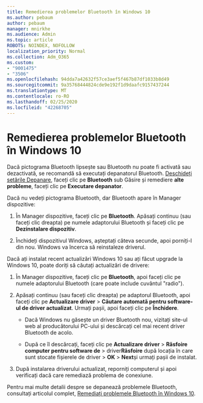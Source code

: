 ```yaml
---
title: Remedierea problemelor Bluetooth în Windows 10
ms.author: pebaum
author: pebaum
manager: mnirkhe
ms.audience: Admin
ms.topic: article
ROBOTS: NOINDEX, NOFOLLOW
localization_priority: Normal
ms.collection: Adm_O365
ms.custom:
- "9001475"
- "3506"
ms.openlocfilehash: 94dda7a42632f57ce3aef5f467b87df1033b8d49
ms.sourcegitcommit: 9a35768444824cde9e192f1d9daafc9157437244
ms.translationtype: MT
ms.contentlocale: ro-RO
ms.lasthandoff: 02/25/2020
ms.locfileid: "42268705"
---
```

# <a name="fix-bluetooth-problems-in-windows-10"></a>Remedierea problemelor Bluetooth în Windows 10

Dacă pictograma Bluetooth lipsește sau Bluetooth nu poate fi activată sau dezactivată, se recomandă să executați depanatorul Bluetooth. [Deschideți setările Depanare](ms-settings:troubleshoot), faceți clic pe **Bluetooth** sub Găsire și remediere **alte probleme**, faceți clic pe **Executare depanator**.

Dacă nu vedeți pictograma Bluetooth, dar Bluetooth apare în Manager dispozitive:

1. În Manager dispozitive, faceți clic pe **Bluetooth**. Apăsați continuu (sau faceți clic dreapta) pe numele adaptorului Bluetooth și faceți clic pe **Dezinstalare dispozitiv**.

2. Închideți dispozitivul Windows, așteptați câteva secunde, apoi porniți-l din nou. Windows va încerca să reinstaleze driverul.

Dacă ați instalat recent actualizări Windows 10 sau ați făcut upgrade la Windows 10, poate doriți să căutați actualizări de drivere:

1. În Manager dispozitive, faceți clic pe **Bluetooth**, apoi faceți clic pe numele adaptorului Bluetooth (care poate include cuvântul "radio").

2. Apăsați continuu (sau faceți clic dreapta) pe adaptorul Bluetooth, apoi faceți clic pe **Actualizare driver** > **Căutare automată pentru software-ul de driver actualizat**. Urmați pașii, apoi faceți clic pe **Închidere**.

      - Dacă Windows nu găsește un driver Bluetooth nou, vizitați site-ul web al producătorului PC-ului și descărcați cel mai recent driver Bluetooth de acolo.

    - După ce îl descărcați, faceți clic pe **Actualizare driver** > **Răsfoire computer pentru software de** > driver**Răsfoire** după locația în care sunt stocate fișierele de driver > **OK** > **Next**și urmați pașii de instalat.

3. După instalarea driverului actualizat, reporniți computerul și apoi verificați dacă care remediază problema de conexiune.

Pentru mai multe detalii despre se depanează problemele Bluetooth, consultați articolul complet, [Remediați problemele Bluetooth în Windows 10](https://support.microsoft.com/help/14169/windows-10-fix-bluetooth-problems).
